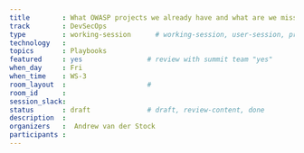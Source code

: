 ```yaml
---
title        : What OWASP projects we already have and what are we missing to deliver secure devops pipeline 
track        : DevSecOps
type         : working-session      # working-session, user-session, product-session
technology   :
topics       : Playbooks
featured     : yes                # review with summit team "yes"
when_day     : Fri
when_time    : WS-3
room_layout  :                    #
room_id      :
session_slack: 
status       : draft              # draft, review-content, done
description  :
organizers   :  Andrew van der Stock
participants :
---
```



<!--(add intro)

## Secure CodeBox https://github.com/secureCodeBox/secureCodeBox 

(...)

## https://github.blog/changelog/2020-05-06-github-advanced-security-code-scanning-now-available-in-limited-public-beta/ 

(...)

## Outcomes

(...)

## References

(...)


## Previous-->
